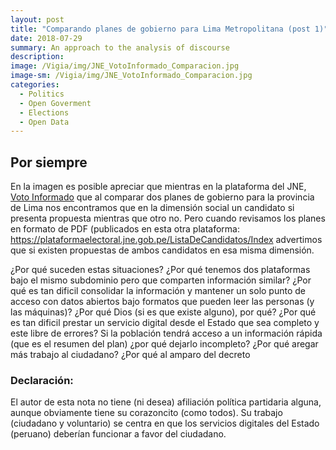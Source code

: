 ```yaml
---
layout: post
title: "Comparando planes de gobierno para Lima Metropolitana (post 1)"
date: 2018-07-29
summary: An approach to the analysis of discourse
description: 
image: /Vigia/img/JNE_VotoInformado_Comparacion.jpg
image-sm: /Vigia/img/JNE_VotoInformado_Comparacion.jpg
categories:
  - Politics  
  - Open Goverment
  - Elections
  - Open Data 
---
```

## Por siempre 
En la imagen es posible apreciar que mientras en la plataforma del JNE, [Voto Informado](https://votoinformado.jne.gob.pe/voto/Compara) que al comparar dos planes de gobierno para la provincia de Lima nos encontramos que en la dimensión social un candidato si presenta propuesta mientras que otro no. Pero cuando revisamos los planes en formato de PDF (publicados en esta otra plataforma: https://plataformaelectoral.jne.gob.pe/ListaDeCandidatos/Index advertimos que si existen propuestas de ambos candidatos en esa misma dimensión. 

¿Por qué suceden estas situaciones? ¿Por qué tenemos dos plataformas bajo el mismo subdominio pero que comparten información similar? ¿Por qué es tan dificil consolidar la información y mantener un solo punto de acceso con datos abiertos bajo formatos que pueden leer las personas (y las máquinas)? ¿Por qué Dios (si es que existe alguno), por qué? ¿Por qué es tan dificil prestar un servicio digital desde el Estado que sea completo y este libre de errores? Si la población tendrá acceso a un información rápida (que es el resumen del plan) ¿por qué dejarlo incompleto? ¿Por qué aregar más trabajo al ciudadano? ¿Por qué al amparo del decreto 

### Declaración: 
El autor de esta nota no tiene (ni desea) afiliación política partidaria alguna, aunque obviamente tiene su corazoncito (como todos). Su trabajo (ciudadano y voluntario) se centra en que los servicios digitales del Estado (peruano) deberían funcionar a favor del ciudadano.  
